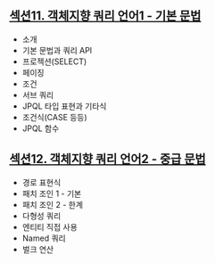 ## [섹션11. 객체지향 쿼리 언어1 - 기본 문법](https://github.com/iieunji023/jpql-ex/blob/main/%EC%84%B9%EC%85%9811.md)
- 소개
- 기본 문법과 쿼리 API
- 프로젝션(SELECT)
- 페이징
- 조건
- 서브 쿼리
- JPQL 타입 표현과 기타식
- 조건식(CASE 등등)
- JPQL 함수

## [섹션12. 객체지향 쿼리 언어2 - 중급 문법](https://github.com/iieunji023/jpql-ex/blob/main/%EC%84%B9%EC%85%9812.md)
- 경로 표현식
- 패치 조인 1 - 기본
- 패치 조인 2 - 한계
- 다형성 쿼리
- 엔티티 직접 사용
- Named 쿼리
- 벌크 연산